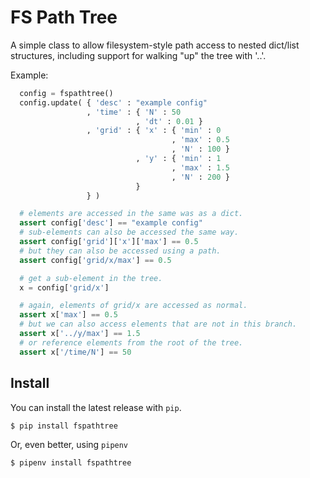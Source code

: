 # FS Path Tree

A simple class to allow filesystem-style path access to nested dict/list structures,
including support for walking "up" the tree with '..'.

Example:

```python
  config = fspathtree()
  config.update( { 'desc' : "example config"
                 , 'time' : { 'N' : 50
                            , 'dt' : 0.01 }
                 , 'grid' : { 'x' : { 'min' : 0
                                    , 'max' : 0.5
                                    , 'N' : 100 }
                            , 'y' : { 'min' : 1
                                    , 'max' : 1.5
                                    , 'N' : 200 }
                            }
                 } )

  # elements are accessed in the same was as a dict.
  assert config['desc'] == "example config"
  # sub-elements can also be accessed the same way.
  assert config['grid']['x']['max'] == 0.5
  # but they can also be accessed using a path.
  assert config['grid/x/max'] == 0.5

  # get a sub-element in the tree.
  x = config['grid/x']

  # again, elements of grid/x are accessed as normal.
  assert x['max'] == 0.5
  # but we can also access elements that are not in this branch.
  assert x['../y/max'] == 1.5
  # or reference elements from the root of the tree.
  assert x['/time/N'] == 50
```

## Install

You can install the latest release with `pip`.
```
$ pip install fspathtree
```
Or, even better, using `pipenv`
```
$ pipenv install fspathtree
```
